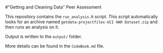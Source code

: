 #"Getting and Cleaning Data" Peer Assessment

This repository contains the `run_analysis.R` script. This script automatically looks for an archive named `getdata-projectfiles-UCI HAR Dataset.zip` and then runs an analysis on it. 

Output is written to the `output/` folder. 

More details can be found in the `CodeBook.md` file. 
